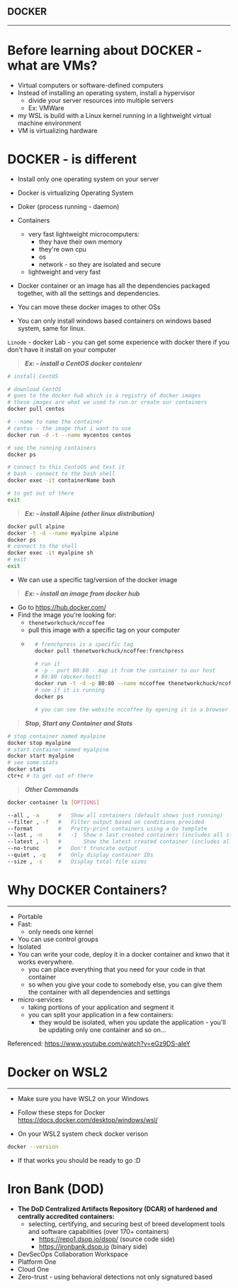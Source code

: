 ## DOCKER
---

# Before learning about DOCKER - what are VMs?
- Virtual computers or software-defined computers
- Instead of installing an operating system, install a hypervisor
    - divide your server resources into multiple servers
    - Ex: VMWare
- my WSL is build with a Linux kernel running in a lightweight virtual machine environment
- VM is virtualizing hardware

# DOCKER - is different
- Install only one operating system on your server
- Docker is virtualizing Operating System
- Doker (process running - daemon) 
- Containers 
    - very fast lightweight microcomputers:
        - they have their own memory
        - they're own cpu
        - os
        - network - so they are isolated and secure
    - lightweight and very fast

- Docker container or an image has all the dependencies packaged together, with all the settings and dependencies.

- You can move these docker images to other OSs

- You can only install windows based containers on windows based system, same for linux.



`Linode` - docker Lab - you can get some experience with docker there if you don't have it install on your computer

> **_Ex: - install a CentOS docker contaienr_**

```bash
# install CentOS

# download CentOS
# goes to the docker hub which is a registry of docker images
# these images are what we used to run or create our containers
docker pull centos

# --name to name the container
# centos - the image that i want to use
docker run -d -t --name mycentos centos

# see the running containers
docker ps

# connect to this CentoOS and test it
# bash - connect to the bash shell
docker exec -it containerName bash

# to get out of there
exit
```

> **_Ex: - install Alpine (other linux distribution)_**

```bash
docker pull alpine
docker -t -d --name myalpine alpine
docker ps
# connect to the shell
docker exec -it myalpine sh
# exit
exit
```

- We can use a specific tag/version of the docker image

> **_Ex: - install an image from docker hub_**

- Go to https://hub.docker.com/
- Find the image you're looking for:
    - `thenetworkchuck/nccoffee`
    - pull this image with a specific tag on your computer
    - ```bash
        # frenchpress is a specific tag
        docker pull thenetworkchuck/ncoffee:frenchpress

        # run it
        # -p - port 80:80 - map it from the container to our host
        # 80:80 (docker:host)
        docker run -t -d -p 80:80 --name nccoffee thenetworkchuck/ncoffee:frenchpress
        # see if it is running
        docker ps

        # you can see the website nccoffee by opening it in a browser

      ```

> **_Stop, Start any  Container and Stats_**

```bash
# stop container named myalpine
docker stop myalpine
# start container named myalpine
docker start myalpine
# see some stats 
docker stats
ctr+c # to get out of there
```

> **_Other Commands_**

```bash
docker container ls [OPTIONS]

--all , -a 	    #	Show all containers (default shows just running)
--filter , -f 	#	Filter output based on conditions provided
--format 	    #	Pretty-print containers using a Go template
--last , -n     #	-1 	Show n last created containers (includes all states)
--latest , -l   #		Show the latest created container (includes all states)
--no-trunc 		#   Don't truncate output
--quiet , -q 	#	Only display container IDs
--size , -s 	#	Display total file sizes

```

# Why DOCKER Containers?
---

- Portable
- Fast:
    - only needs one kernel
- You can use control groups 
- Isolated
- You can write your code, deploy it in a docker container and knwo that it works everywhere.
    - you can place everything that you need for your code in that container
    - so when you give your code to somebody else, you can give them the container with all dependencies and settings
- micro-services:
    - taking portions of your application and segment it
    - you can split your application in a few containers:
        - they would be isolated, when you update the application - you'll be updating only one container and so on...


Referenced:
https://www.youtube.com/watch?v=eGz9DS-aIeY



# Docker on WSL2
---
- Make sure you have WSL2 on your Windows
- Follow these steps for Docker
https://docs.docker.com/desktop/windows/wsl/

- On your WSL2 system check docker verison

```bash
docker --version
```

- If that works you should be ready to go :D



# Iron Bank (DOD) 
- **The DoD Centralized Artifacts Repository (DCAR) of hardened and centrally accredited containers:**
    - selecting, certifying, and securing best of breed development tools and software capabilities (over 170+ containers)
        - https://repo1.dsop.io/dsop/ (source code side)
        - https://ironbank.dsop.io (binary side)
- DevSecOps Collaboration Workspace
- Platform One
- Cloud One
- Zero-trust - using behavioral detections not only signatured based
